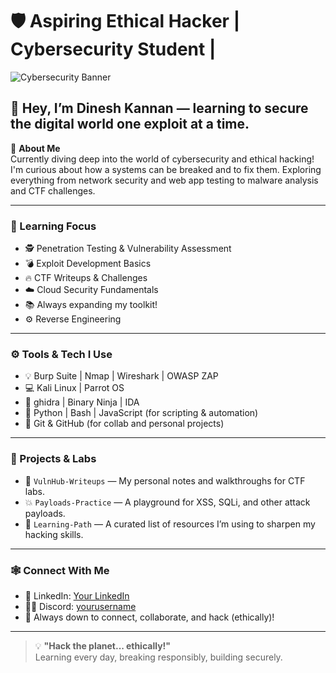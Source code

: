 # 🛡️ Aspiring Ethical Hacker | Cybersecurity Student |

![Cybersecurity Banner](https://blogs.halodoc.io/content/images/size/w2000/2024/08/190.-Security-01.png)

## 👋 Hey, I’m Dinesh Kannan — learning to secure the digital world one exploit at a time.

🔐 **About Me**  
Currently diving deep into the world of cybersecurity and ethical hacking! I'm curious about how a systems can be breaked and to fix them. Exploring everything from network security and web app testing to malware analysis and CTF challenges.

---

### 🧠 Learning Focus

- 🕵️ Penetration Testing & Vulnerability Assessment  
- 💣 Exploit Development Basics  
- 🔥 CTF Writeups & Challenges  
- ☁️ Cloud Security Fundamentals  
- 📚 Always expanding my toolkit!
- ⚙️ Reverse Engineering 
---

### ⚙️ Tools & Tech I Use

- 💡 Burp Suite | Nmap | Wireshark | OWASP ZAP  
- 💻 Kali Linux | Parrot OS
- 🐉 ghidra | Binary Ninja | IDA  
- 🐍 Python | Bash | JavaScript (for scripting & automation)  
- 🔗 Git & GitHub (for collab and personal projects)

---

### 🚀 Projects & Labs

- 🧪 `VulnHub-Writeups` — My personal notes and walkthroughs for CTF labs.   
- 💥 `Payloads-Practice` — A playground for XSS, SQLi, and other attack payloads.  
- 🧰 `Learning-Path` — A curated list of resources I’m using to sharpen my hacking skills.

---

### 🕸️ Connect With Me
- 💼 LinkedIn: [Your LinkedIn](www.linkedin.com/in/dinesh-kannan-v-161295379)  
- 🧑‍💻 Discord: [yourusername](Kenshin_7o7) 
- 🧠 Always down to connect, collaborate, and hack (ethically)!

---

> 💡 **"Hack the planet... ethically!"**  
> Learning every day, breaking responsibly, building securely. 
